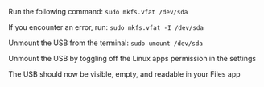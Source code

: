 Run the following command:
`sudo mkfs.vfat /dev/sda`

If you encounter an error, run:
`sudo mkfs.vfat -I /dev/sda`

Unmount the USB from the terminal:
`sudo umount /dev/sda`

Unmount the USB by toggling off the Linux apps permission in the settings

The USB should now be visible, empty, and readable in your Files app

